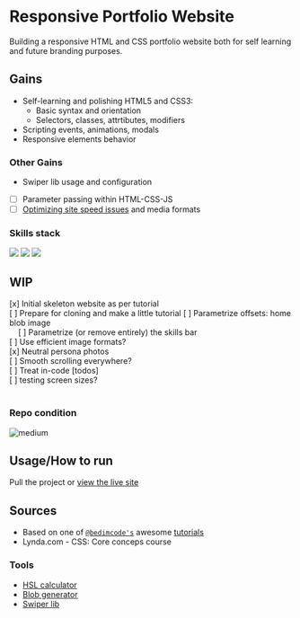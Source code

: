 # Responsive Portfolio Website
  
Building a responsive HTML and CSS portfolio website both for self learning and future branding purposes. <br>



## Gains
- Self-learning and polishing HTML5 and CSS3:
    - Basic syntax and orientation
    - Selectors, classes, attrtibutes, modifiers
- Scripting events, animations, modals
- Responsive elements behavior
### Other Gains
- Swiper lib usage and configuration
- [ ] Parameter passing within HTML-CSS-JS
- [ ] [Optimizing site speed issues](https://pagespeed.web.dev/report?url=http%3A%2F%2Fwww.vnikolin.com%2F&form_factor=mobile) and media formats<br>

### Skills stack
![](https://img.shields.io/badge/HTML5-E34F26?style=for-the-badge&logo=html5&logoColor=white)
![](https://img.shields.io/badge/CSS3-1572B6?style=for-the-badge&logo=css3&logoColor=white)
![](https://img.shields.io/badge/JavaScript-323330?style=for-the-badge&logo=javascript&logoColor=F7DF1E)

## WIP
[x] Initial skeleton website as per tutorial<br>
[ ] Prepare for cloning and make a little tutorial
[ ] Parametrize offsets: home blob image<br>
&nbsp;&nbsp;&nbsp;&nbsp;[ ] Parametrize (or remove entirely) the skills bar<br>
[ ] Use efficient image formats?<br>
[x] Neutral persona photos<br>
[ ] Smooth scrolling everywhere?<br>
[ ] Treat in-code \[todos\]<br>
[ ] testing screen sizes?<br>
<br>

### Repo condition
![medium](https://img.shields.io/badge/medium&nbsp;clean-75-yellow)



## Usage/How to run
Pull the project or [view the live site](https://www.vnikolin.com/responsive_website_doodle/index.html/)

## Sources
- Based on one of [`@bedimcode's`](https://github.com/bedimcode) awesome [tutorials](https://youtu.be/27JtRAI3QO8)
- Lynda.com - CSS: Core conceps course

### Tools
- [HSL calculator](https://www.w3schools.com/colors/colors_hsl.asp)
- [Blob generator](https://www.blobmaker.app/)
- [Swiper lib](https://swiperjs.com/)
